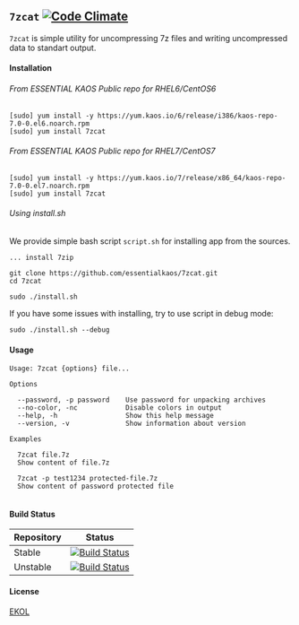 ## `7zcat` [![Code Climate](https://codeclimate.com/github/essentialkaos/7zcat/badges/gpa.svg)](https://codeclimate.com/github/essentialkaos/7zcat)

`7zcat` is simple utility for uncompressing 7z files and writing uncompressed data to standart output.

#### Installation

###### From ESSENTIAL KAOS Public repo for RHEL6/CentOS6

```
[sudo] yum install -y https://yum.kaos.io/6/release/i386/kaos-repo-7.0-0.el6.noarch.rpm
[sudo] yum install 7zcat
```

###### From ESSENTIAL KAOS Public repo for RHEL7/CentOS7

```
[sudo] yum install -y https://yum.kaos.io/7/release/x86_64/kaos-repo-7.0-0.el7.noarch.rpm
[sudo] yum install 7zcat
```

###### Using install.sh

We provide simple bash script `script.sh` for installing app from the sources.

```
... install 7zip

git clone https://github.com/essentialkaos/7zcat.git
cd 7zcat

sudo ./install.sh
```

If you have some issues with installing, try to use script in debug mode:

```
sudo ./install.sh --debug
```

#### Usage

```
Usage: 7zcat {options} file...

Options

  --password, -p password    Use password for unpacking archives
  --no-color, -nc            Disable colors in output
  --help, -h                 Show this help message
  --version, -v              Show information about version

Examples

  7zcat file.7z
  Show content of file.7z

  7zcat -p test1234 protected-file.7z
  Show content of password protected file


```

#### Build Status

| Repository | Status |
|------------|--------|
| Stable | [![Build Status](https://travis-ci.org/essentialkaos/7zcat.svg?branch=master)](https://travis-ci.org/essentialkaos/7zcat) |
| Unstable | [![Build Status](https://travis-ci.org/essentialkaos/7zcat.svg?branch=develop)](https://travis-ci.org/essentialkaos/7zcat) |

#### License

[EKOL](https://essentialkaos.com/ekol)
